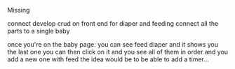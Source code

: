

Missing

connect develop crud on front end for diaper and feeding
connect all the parts to a single baby

once you're on the baby page:
you can see feed
diaper and it shows you the last one
you can then click on it and you see all of them in order and you add a new one
with feed the idea would be to be able to add a timer...
